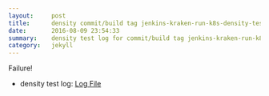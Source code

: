 ```yaml
---
layout:     post
title:      density commit/build tag jenkins-kraken-run-k8s-density-tests-116-3
date:       2016-08-09 23:54:33
summary:    density test log for commit/build tag jenkins-kraken-run-k8s-density-tests-116-3.
category:   jekyll
---
```


Failure!

- density test log: [Log File](http://s3-us-west-2.amazonaws.com/kraken-e2e-logs/density/jenkins-kraken-run-k8s-density-tests-116-3/build-log.txt)
